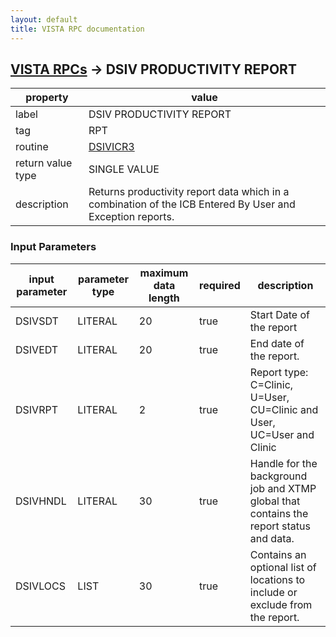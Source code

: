 ```yaml
---
layout: default
title: VISTA RPC documentation
---
```




## [VISTA RPCs](TableOfContent.md) &#8594; DSIV PRODUCTIVITY REPORT 

 property | value 
--- | --- 
 label | DSIV PRODUCTIVITY REPORT
 tag | RPT
 routine | [DSIVICR3](http://code.osehra.org/dox/Routine_DSIVICR3_source.html)
 return value type | SINGLE VALUE
 description | Returns productivity report data which in a combination of the ICB Entered By User and Exception reports.

### Input Parameters

| input parameter | parameter type | maximum data length | required | description | 
| --- | --- | --- | --- | --- | 
| DSIVSDT | LITERAL | 20 | true | Start Date of the report | 
| DSIVEDT | LITERAL | 20 | true | End date of the report. | 
| DSIVRPT | LITERAL | 2 | true | Report type: C=Clinic, U=User, CU=Clinic and User, UC=User and Clinic | 
| DSIVHNDL | LITERAL | 30 | true | Handle for the background job and XTMP global that contains the report status and data. | 
| DSIVLOCS | LIST | 30 | true | Contains an optional list of locations to include or exclude from the report. | 